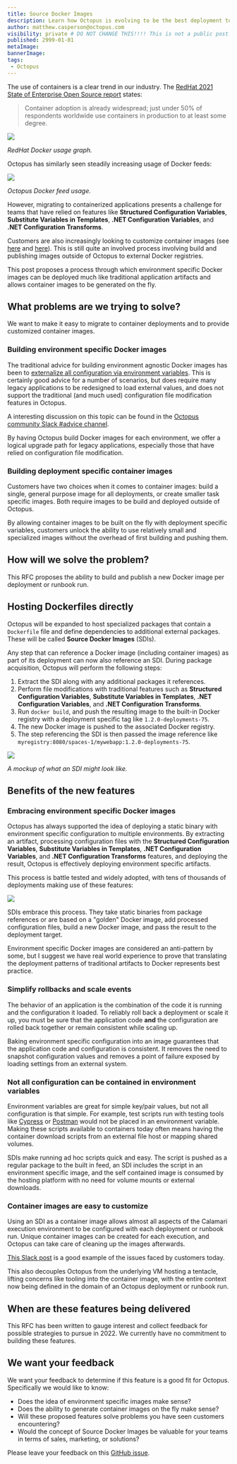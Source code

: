 ```yaml
---
title: Source Docker Images
description: Learn how Octopus is evolving to be the best deployment tool in 2022.
author: matthew.casperson@octopus.com
visibility: private # DO NOT CHANGE THIS!!!! This is not a public post!
published: 2999-01-01
metaImage: 
bannerImage: 
tags:
 - Octopus
---
```


The use of containers is a clear trend in our industry. The [RedHat 2021 State of Enterprise Open Source report](https://www.dropbox.com/s/z12oem8a29lv1zc/rh-enterprise-open-source-report-f27565-202101-en.pdf?dl=0) states:

> Container adoption is already widespread; just under 50% of respondents worldwide use containers in production to at least some degree. 

![](report.png)

*RedHat Docker usage graph.*

Octopus has similarly seen steadily increasing usage of Docker feeds:

![](dockerfeeds.png)

*Octopus Docker feed usage.*

However, migrating to containerized applications presents a challenge for teams that have relied on features like **Structured Configuration Variables**, **Substitute Variables in Templates**, **.NET Configuration Variables**, and **.NET Configuration Transforms**.

Customers are also increasingly looking to customize container images (see [here](https://octopusdeploy.slack.com/archives/C012AMYFLPR/p1626360196275400) and [here](https://octopusdeploy.slack.com/archives/C012AMYFLPR/p1626383358283600)). This is still quite an involved process involving build and publishing images outside of Octopus to external Docker registries.

This post proposes a process through which environment specific Docker images can be deployed much like traditional application artifacts and allows container images to be generated on the fly.

## What problems are we trying to solve?

We want to make it easy to migrate to container deployments and to provide customized container images.

### Building environment specific Docker images

The traditional advice for building environment agnostic Docker images has been to [externalize all configuration via environment variables](https://12factor.net/config). This is certainly good advice for a number of scenarios, but does require many legacy applications to be redesigned to load external values, and does not support the traditional (and much used) configuration file modification features in Octopus.

A interesting discussion on this topic can be found in the [Octopus community Slack #advice channel](https://octopususergroup.slack.com/archives/C6UGLUWMQ/p1617283641350800).

By having Octopus build Docker images for each environment, we offer a logical upgrade path for legacy applications, especially those that have relied on configuration file modification.

### Building deployment specific container images

Customers have two choices when it comes to container images: build a single, general purpose image for all deployments, or create smaller task specific images. Both require images to be build and deployed outside of Octopus.

By allowing container images to be built on the fly with deployment specific variables, customers unlock the ability to use relatively small and specialized images without the overhead of first building and pushing them.

## How will we solve the problem?

This RFC proposes the ability to build and publish a new Docker image per deployment or runbook run.

## Hosting Dockerfiles directly

Octopus will be expanded to host specialized packages that contain a `Dockerfile` file and define dependencies to additional external packages. These will be called **Source Docker Images** (SDIs).

Any step that can reference a Docker image (including container images) as part of its deployment can now also reference an SDI. During package acquisition, Octopus will perform the following steps:

1. Extract the SDI along with any additional packages it references.
2. Perform file modifications with traditional features such as **Structured Configuration Variables**, **Substitute Variables in Templates**, **.NET Configuration Variables**, and **.NET Configuration Transforms**.
3. Run `docker build`, and push the resulting image to the built-in Docker registry with a deployment specific tag like `1.2.0-deployments-75`.
4. The new Docker image is pushed to the associated Docker registry.
5. The step referencing the SDI is then passed the image reference like `myregistry:8080/spaces-1/mywebapp:1.2.0-deployments-75`.

![](mockup.png)

*A mockup of what an SDI might look like.*

## Benefits of the new features

### Embracing environment specific Docker images

Octopus has always supported the idea of deploying a static binary with environment specific configuration to multiple environments. By extracting an artifact, processing configuration files with the **Structured Configuration Variables**, **Substitute Variables in Templates**, **.NET Configuration Variables**, and **.NET Configuration Transforms** features, and deploying the result, Octopus is effectively deploying environment specific artifacts.

This process is battle tested and widely adopted, with tens of thousands of deployments making use of these features:

![](configvariables.png)

SDIs embrace this process. They take static binaries from package references or are based on a "golden" Docker image, add processed configuration files, build a new Docker image, and pass the result to the deployment target.

Environment specific Docker images are considered an anti-pattern by some, but I suggest we have real world experience to prove that translating the deployment patterns of traditional artifacts to Docker represents best practice.

### Simplify rollbacks and scale events

The behavior of an application is the combination of the code it is running and the configuration it loaded. To reliably roll back a deployment or scale it up, you must be sure that the application code **and** the configuration are rolled back together or remain consistent while scaling up.

Baking environment specific configuration into an image guarantees that the application code and configuration is consistent. It removes the need to snapshot configuration values and removes a point of failure exposed by loading settings from an external system.

### Not all configuration can be contained in environment variables

Environment variables are great for simple key/pair values, but not all configuration is that simple. For example, test scripts run with testing tools like [Cypress](https://hub.docker.com/r/cypress/included) or [Postman](https://hub.docker.com/r/postman/newman/) would not be placed in an environment variable. Making these scripts available to containers today often means having the container download scripts from an external file host or mapping shared volumes.

SDIs make running ad hoc scripts quick and easy. The script is pushed as a regular package to the built in feed, an SDI includes the script in an environment specific image, and the self contained image is consumed by the hosting platform with no need for volume mounts or external downloads.

### Container images are easy to customize

Using an SDI as a container image allows almost all aspects of the Calamari execution environment to be configured with each deployment or runbook run. Unique container images can be created for each execution, and Octopus can take care of cleaning up the images afterwards.

[This Slack post](https://octopusdeploy.slack.com/archives/C012AMYFLPR/p1626383358283600) is a good example of the issues faced by customers today.

This also decouples Octopus from the underlying VM hosting a tentacle, lifting concerns like tooling into the container image, with the entire context now being defined in the domain of an Octopus deployment or runbook run.

## When are these features being delivered

This RFC has been written to gauge interest and collect feedback for possible strategies to pursue in 2022. We currently have no commitment to building these features.

## We want your feedback

We want your feedback to determine if this feature is a good fit for Octopus. Specifically we would like to know:

* Does the idea of environment specific images make sense?
* Does the ability to generate container images on the fly make sense?
* Will these proposed features solve problems you have seen customers encountering?
* Would the concept of Source Docker Images be valuable for your teams in terms of sales, marketing, or solutions?

Please leave your feedback on this [GitHub issue](https://github.com/OctopusDeploy/StepsFeedback/issues/2).